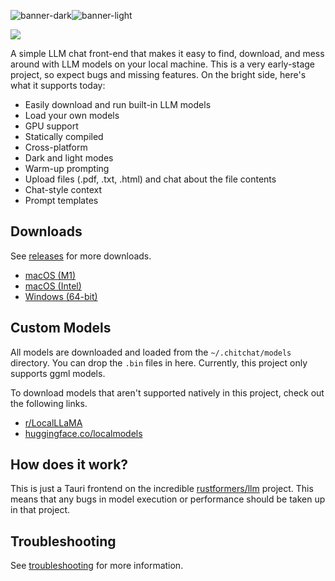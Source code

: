 ![banner-dark](https://github.com/clarkmcc/chitchat/assets/6639685/4638912f-5093-473d-8b08-39b0136052fa#gh-dark-mode-only)![banner-light](https://github.com/clarkmcc/chitchat/assets/6639685/d61035a6-edeb-4cc3-ba37-f90be5f10a02#gh-light-mode-only)

![](https://media.githubusercontent.com/media/clarkmcc/chitchat/main/assets/demo.gif)

A simple LLM chat front-end that makes it easy to find, download, and mess around with LLM models on your local machine.
This is a very early-stage project, so expect bugs and missing features. On the bright side, here's what it supports
today:

* Easily download and run built-in LLM models
* Load your own models
* GPU support
* Statically compiled
* Cross-platform
* Dark and light modes
* Warm-up prompting
* Upload files (.pdf, .txt, .html) and chat about the file contents
* Chat-style context
* Prompt templates

## Downloads

See [releases](https://github.com/clarkmcc/chitchat/releases) for more downloads.

- [macOS (M1)](https://github.com/clarkmcc/chitchat/releases/download/v0.1.1/Chitchat_0.1.1_apple_m1.zip)
- [macOS (Intel)](https://github.com/clarkmcc/chitchat/releases/download/v0.1.1/Chitchat_0.1.1_x64.dmg)
- [Windows (64-bit)](https://github.com/clarkmcc/chitchat/releases/download/v0.1.1/Chitchat_0.1.1_x64_en-US.msi)

## Custom Models

All models are downloaded and loaded from the `~/.chitchat/models` directory. You can drop the `.bin` files in here.
Currently, this project only supports ggml models.

To download models that aren't supported natively in this project, check out the following links.

* [r/LocalLLaMA](https://www.reddit.com/r/LocalLLaMA/wiki/models/)
* [huggingface.co/localmodels](https://huggingface.co/localmodels)

## How does it work?

This is just a Tauri frontend on the incredible [rustformers/llm](https://github.com/rustformers/llm) project. This
means that any bugs in model execution or performance should be taken up in that project.

## Troubleshooting

See [troubleshooting](TROUBLESHOOTING.md) for more information.
